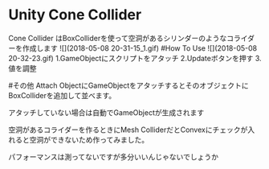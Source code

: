 # Unity Cone Collider
Cone Collider はBoxColliderを使って空洞があるシリンダーのようなコライダーを作成します
![](2018-05-08 20-31-15_1.gif)
#How To Use
![](2018-05-08 20-32-23.gif)
1.GameObjectにスクリプトをアタッチ
2.Updateボタンを押す
3.値を調整

#その他
Attach ObjectにGameObjectをアタッチするとそのオブジェクトにBoxColliderを追加して並べます。

アタッチしていない場合は自動でGameObjectが生成されます


空洞があるコライダーを作るときにMesh ColliderだとConvexにチェックが入れると空洞ができないため作ってみました。

パフォーマンスは測ってないですが多分いいんじゃないでしょうか
